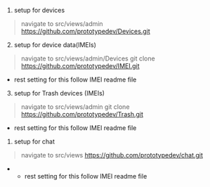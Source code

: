 1. setup for devices
>navigate to src/views/admin
>https://github.com/prototypedev/Devices.git

2. setup for device data(IMEIs)
>navigate to src/views/admin/Devices
>git clone  https://github.com/prototypedev/IMEI.git
* rest setting for this follow IMEI readme file

3. setup for Trash devices (IMEIs)
>navigate to src/views/admin
>git clone  https://github.com/prototypedev/Trash.git
* rest setting for this follow IMEI readme file

1. setup for chat
>navigate to src/views
>https://github.com/prototypedev/chat.git
* * rest setting for this follow IMEI readme file

